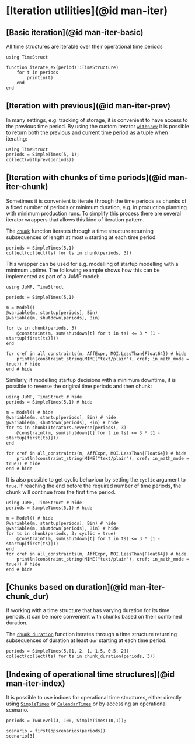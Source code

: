 # [Iteration utilities](@id man-iter)

## [Basic iteration](@id man-iter-basic)

All time structures are iterable over their operational time periods
```@repl ts
using TimeStruct

function iterate_ex(periods::TimeStructure)
    for t in periods
        println(t)
    end
end
```

## [Iteration with previous](@id man-iter-prev)

In many settings, e.g. tracking of storage, it is convenient to have
access to the previous time period. By using the custom iterator
[`withprev`](@ref) it is possible to return both the previous and
current time period as a tuple when iterating:
```@repl ts
using TimeStruct
periods = SimpleTimes(5, 1);
collect(withprev(periods))
```

## [Iteration with chunks of time periods](@id man-iter-chunk)

Sometimes it is convenient to iterate through the time periods
as chunks of a fixed number of periods or minimum duration, e.g. in production planning
with minimum production runs. To simplify this process
there are several iterator wrappers that allows this kind of iteration pattern.


The [`chunk`](@ref) function iterates through a time structure returning
subsequences of length at most `n` starting at each time period.
```@repl ts
periods = SimpleTimes(5,1)
collect(collect(ts) for ts in chunk(periods, 3))
```

This wrapper can be used for e.g. modelling of startup modelling with a minimum
uptime. The following example shows how this can be implemented as part of
a JuMP model:
```@example
using JuMP, TimeStruct

periods = SimpleTimes(5,1)

m = Model()
@variable(m, startup[periods], Bin)
@variable(m, shutdown[periods], Bin)

for ts in chunk(periods, 3)
    @constraint(m, sum(shutdown[t] for t in ts) <= 3 * (1 - startup[first(ts)]))
end

for cref in all_constraints(m, AffExpr, MOI.LessThan{Float64}) # hide
    println(constraint_string(MIME("text/plain"), cref; in_math_mode = true)) # hide
end # hide
```
Similarly, if modelling startup decisions with a minimum downtime,
it is possible to reverse the original time periods and then
chunk:
```@example
using JuMP, TimeStruct # hide
periods = SimpleTimes(5,1) # hide

m = Model() # hide
@variable(m, startup[periods], Bin) # hide
@variable(m, shutdown[periods], Bin) # hide
for ts in chunk(Iterators.reverse(periods), 3)
    @constraint(m, sum(shutdown[t] for t in ts) <= 3 * (1 - startup[first(ts)]))
end

for cref in all_constraints(m, AffExpr, MOI.LessThan{Float64}) # hide
    println(constraint_string(MIME("text/plain"), cref; in_math_mode = true)) # hide
end # hide
```

It is also possible to get cyclic behaviour by setting the `cyclic` argument to `true`.
If reaching the end before the required number of time periods, the chunk will continue
from the first time period.
```@example
using JuMP, TimeStruct # hide
periods = SimpleTimes(5,1) # hide

m = Model() # hide
@variable(m, startup[periods], Bin) # hide
@variable(m, shutdown[periods], Bin) # hide
for ts in chunk(periods, 3; cyclic = true)
    @constraint(m, sum(shutdown[t] for t in ts) <= 3 * (1 - startup[first(ts)]))
end
for cref in all_constraints(m, AffExpr, MOI.LessThan{Float64}) # hide
    println(constraint_string(MIME("text/plain"), cref; in_math_mode = true)) # hide
end # hide
```

## [Chunks based on duration](@id man-iter-chunk_dur)

If working with a time structure that has varying duration for its time periods,
it can be more convenient with chunks based on their combined duration.

The [`chunk_duration`](@ref) function iterates through a time structure returning
subsequences of duration at least `dur` starting at each time period.
```@repl ts
periods = SimpleTimes(5,[1, 2, 1, 1.5, 0.5, 2])
collect(collect(ts) for ts in chunk_duration(periods, 3))
```

## [Indexing of operational time structures](@id man-iter-index)

It is possible to use indices for operational time structures, either directly
using [`SimpleTimes`](@ref) or [`CalendarTimes`](@ref) or by accessing an
operational scenario.

```@repl ts
periods = TwoLevel(3, 100, SimpleTimes(10,1));

scenario = first(opscenarios(periods))
scenario[3]
```
